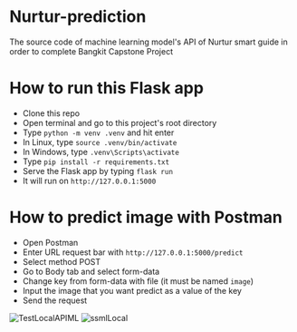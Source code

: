 # Nurtur-prediction
The source code of machine learning model's API of Nurtur smart guide in order to complete Bangkit Capstone Project

# How to run this Flask app
- Clone this repo
- Open terminal and go to this project's root directory
- Type `python -m venv .venv` and hit enter
- In Linux, type `source .venv/bin/activate`
- In Windows, type `.venv\Scripts\activate`
- Type `pip install -r requirements.txt`
- Serve the Flask app by typing `flask run`
- It will run on `http://127.0.0.1:5000`

# How to predict image with Postman
- Open Postman
- Enter URL request bar with `http://127.0.0.1:5000/predict`
- Select method POST
- Go to Body tab and select form-data
- Change key from form-data with file (it must be named `image`)
- Input the image that you want predict as a value of the key
- Send the request

![TestLocalAPIML](https://github.com/Nurtur-Capstone-Project/Nurtur-prediction/assets/85015643/57aa27a8-924f-4c49-a36c-037fb3bfe22c)
![ssmlLocal](https://github.com/Nurtur-Capstone-Project/Nurtur-prediction/assets/85015643/b9f2f34b-f8ba-4703-b681-b4fea7046f95)
